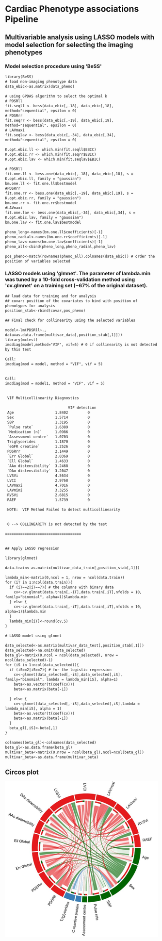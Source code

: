 # Cardiac Phenotype associations Pipeline

## Multivariable analysis using LASSO models with model selection for selecting the imaging phenotypes
### Model selection procedure using 'BeSS'

    library(BeSS)
    # load non-imaging phenotype data
    data_ebic<-as.matrix(data_pheno)

    # using GPDAS algorithm to select the optimal k
    # PDSRll
    fit.seqll <- bess(data_ebic[,-18], data_ebic[,18], method="sequential", epsilon = 0)
    # PDSRrr
    fit.seqrr <- bess(data_ebic[,-19], data_ebic[,19], method="sequential", epsilon = 0)
    # LAVmaxi
    fit.seqlav <- bess(data_ebic[,-34], data_ebic[,34], method="sequential", epsilon = 0)

    K.opt.ebic.ll <- which.min(fit.seqll$EBIC)
    K.opt.ebic.rr <- which.min(fit.seqrr$EBIC)
    K.opt.ebic.lav <- which.min(fit.seqlav$EBIC)

    # PDSRll
    fit.one.ll <- bess.one(data_ebic[,-18], data_ebic[,18], s = K.opt.ebic.ll, family = "gaussian")
    bm.one.ll <- fit.one.ll$bestmodel
    #PDSRrr
    fit.one.rr <- bess.one(data_ebic[,-19], data_ebic[,19], s = K.opt.ebic.rr, family = "gaussian")
    bm.one.rr <- fit.one.rr$bestmodel
    #LAVmaxi
    fit.one.lav <- bess.one(data_ebic[,-34], data_ebic[,34], s = K.opt.ebic.lav, family = "gaussian")
    bm.one.lav <- fit.one.lav$bestmodel

    pheno_long<-names(bm.one.ll$coefficients)[-1]
    pheno_radial<-names(bm.one.rr$coefficients)[-1]
    pheno_lav<-names(bm.one.lav$coefficients)[-1]
    pheno_all<-cbind(pheno_long,pheno_radial,pheno_lav)

    pos_pheno<-match(rownames(pheno_all),colnames(data_ebic)) # order the position of variables selected

 ### LASSO models using 'glmnet'. The parameter of lambda.min was tuned by a 10-fold cross-validation method using 'cv.glmnet' on a training set (~67% of the original dataset).

   
    ## load data for training and for analysis
    ## covar: position of the covariates to bind with position of phenotypes for analysis
    position_stab<-rbind(covar,pos_pheno)
    
    ## Final check for collinearity using the selected variables

    model<-lm(PDSRll~., data=as.data.frame(multivar_data[,position_stab[,1]]))
    library(mctest)
    imcdiag(model,method="VIF", vif=5) # 0 if collinearity is not detected by this test
    
    Call:
    imcdiag(mod = model, method = "VIF", vif = 5)


    Call:
    imcdiag(mod = model1, method = "VIF", vif = 5)


     VIF Multicollinearity Diagnostics

                                 VIF detection
     Age                   1.8402         0
     Sex                   1.5714         0
     SBP                   1.3195         0
     `Pulse rate`          1.6389         0
     `Medication (n)`      1.0986         0
     `Assessment centre`   1.0703         0
     Triglycerides         1.1870         0
     `eGFR creatine`       1.2526         0
     PDSRrr                2.1449         0
     `Err Global`          2.0369         0
     `Ell Global`          1.4633         0
     `AAo distensibility`  3.2468         0
     `DAo distensibility`  3.2047         0
     LVSVi                 4.5634         0
     LVCI                  2.9768         0
     LAVmaxi               4.7016         0
     LAVmini               3.3255         0
     RVSVi                 2.6815         0
     RAEF                  1.5739         0

     NOTE:  VIF Method Failed to detect multicollinearity


     0 --> COLLINEARITY is not detected by the test

    ===================================


    ## Apply LASSO regression

    library(glmnet)  
    
    data.train<-as.matrix(multivar_data_train[,position_stab[,1]])

    lambda_min<-matrix(0,ncol = 1, nrow = ncol(data.train))
    for (iT in 1:ncol(data.train)){
      if (iT==2|iT==7){ # the columns with binary data
        cv<-cv.glmnet(data.train[,-iT],data.train[,iT],nfolds = 10, family="binomial", alpha=1)$lambda.min
      } else {
        cv<-cv.glmnet(data.train[,-iT],data.train[,iT],nfolds = 10, alpha=1)$lambda.min
      }
      lambda_min[iT]<-round(cv,5)
    }
    
    # LASSO model using glmnet 
    
    data_selected<-as.matrix(multivar_data_test[,position_stab[,1]])
    data_selected<-na.omit(data_selected)
    beta_gl<-matrix(0,ncol = ncol(data_selected), nrow = ncol(data_selected)-1)
    for (iS in 1:ncol(data_selected)){
      if (iS==2|iS==7){ # for the logistic regression
        cv<-glmnet(data_selected[,-iS],data_selected[,iS], family="binomial", lambda = lambda_min[iS], alpha=1)
        beta<-as.vector(t(coef(cv)))
        beta<-as.matrix(beta[-1])
    
      } else {
        cv<-glmnet(data_selected[,-iS],data_selected[,iS],lambda = lambda_min[iS], alpha = 1)
        beta<-as.vector(t(coef(cv)))
        beta<-as.matrix(beta[-1])
      }
      beta_gl[,iS]<-beta[,1]
    }

    colnames(beta_gl)<-colnames(data_selected)
    beta_gl<-as.data.frame(beta_gl)
    multivar_beta<-matrix(0,nrow = ncol(beta_gl),ncol=ncol(beta_gl))
    multivar_beta<-as.data.frame(multivar_beta)


## Circos plot  

<img src="circos_plot.JPG" alt="" class="inline" />
